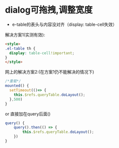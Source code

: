 # dialog可拖拽,调整宽度

- e-table的表头与内容没对齐（display: table-cell失效）

解决方案1(实测有效):
```html
<style>
.el-table th {
  display: table-cell!important;
}
</style>
```

网上的解决方案2:(在方案1仍不能解决的情况下)
```js
/*重载*/
mounted() {
  setTimeout(()=> {
    this.$refs.queryTable.doLayout();
  },500)
}
```
or 直接加在query后面()
```js
query() {
    query().then(() => {
        this.$refs.queryTable.doLayout();
    })
}
```